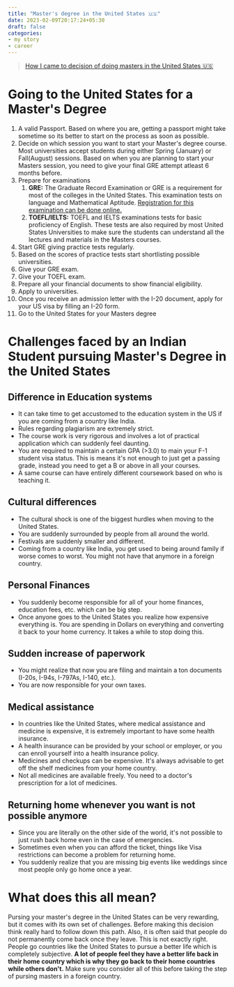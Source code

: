 ```yaml
---
title: "Master's degree in the United States 🇺🇸"
date: 2023-02-09T20:17:24+05:30
draft: false
categories:
- my story
- career
---
```


> [How I came to decision of doing masters in the United States 🇺🇸](/samyak/study-abroad)



# Going to the United States for a Master's Degree
1. A valid Passport. Based on where you are, getting a passport might take sometime so its better to start on the process as soon as possible.  
2. Decide on which session you want to start your Master's degree course. Most universities accept students during either Spring (January) or Fall(August) sessions. Based on when you are planning to start your Masters session, you need to give your final GRE attempt atleast 6 months before. 
3. Prepare for examinations
   1. **GRE:** The Graduate Record Examination or GRE is a requirement for most of the colleges in the United States. This examination tests on language and Mathematical Aptitude. [Registration for this examination can be done online.](https://www.ets.org/gre/test-takers/general-test/register.html)
   2. **TOEFL/IELTS:** TOEFL and IELTS examinations tests for basic proficiency of English. These tests are also required by most United States Universities to make sure the students can understand all the lectures and materials in the Masters courses.
4. Start GRE giving practice tests regularly.
5. Based on the scores of practice tests start shortlisting possible universities.
6. Give your GRE exam.
7. Give your TOEFL exam.
8. Prepare all your financial documents to show financial eligibility.
9. Apply to universities.
10. Once you receive an admission letter with the I-20 document, apply for your US visa by filling an I-20 form.
11. Go to the United States for your Masters degree

# Challenges faced by an Indian Student pursuing Master's Degree in the United States

## Difference in Education systems
* It can take time to get accustomed to the education system in the US if you are coming from a country like India.
* Rules regarding plagiarism are extremely strict.
* The course work is very rigorous and involves a lot of practical application which can suddenly feel daunting.
* You are required to maintain a certain GPA (>3.0) to main your F-1 student visa status. This is means it's not enough to just get a passing grade, instead you need to get a B or above in all your courses.
* A same course can have entirely different coursework based on who is teaching it.

## Cultural differences
* The cultural shock is one of the biggest hurdles when moving to the United States. 
* You are suddenly surrounded by people from all around the world.
* Festivals are suddenly smaller and different.
* Coming from a country like India, you get used to being around family if worse comes to worst. You might not have that anymore in a foreign country.

## Personal Finances
* You suddenly become responsible for all of your home finances, education fees, etc. which can be big step.
* Once anyone goes to the United States you realize how expensive everything is. You are spending in Dollars on everything and converting it back to your home currency. It takes a while to stop doing this.

## Sudden increase of paperwork
* You might realize that now you are filing and maintain a ton documents (I-20s, I-94s, I-797As, I-140, etc.).
* You are now responsible for your own taxes.

## Medical assistance
* In countries like the United States, where medical assistance and medicine is expensive, it is extremely important to have some health insurance.
* A health insurance can be provided by your school or employer, or you can enroll yourself into a health insurance policy.
* Medicines and checkups can be expensive. It's always advisable to get off the shelf medicines from your home country.
* Not all medicines are available freely. You need to a doctor's prescription for a lot of medicines.

## Returning home whenever you want is not possible anymore
* Since you are literally on the other side of the world, it's not possible to just rush back home even in the case of emergencies.
* Sometimes even when you can afford the ticket, things like Visa restrictions can become a problem for returning home.
* You suddenly realize that you are missing big events like weddings since most people only go home once a year.

# What does this all mean?
Pursing your master's degree in the United States can be very rewarding, but it comes with its own set of challenges. Before making this decision think really hard to follow down this path. 
Also, it is often said that people do not permanently come back once they leave. This is not exactly right. People go countries like the United States to pursue a better life which is completely subjective. **A lot of people feel they have a better life back in their home country which is why they go back to their home countries while others don't.**
Make sure you consider all of this before taking the step of pursing masters in a foreign country. 
